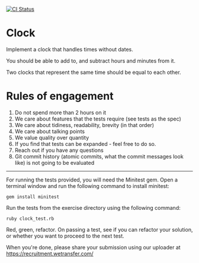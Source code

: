 [![CI Status](https://github.com/elalemanyo/clock-without-dates/workflows/ci/badge.svg)](https://github.com/elalemanyo/clock-without-dates/actions)

# Clock

Implement a clock that handles times without dates.

You should be able to add to, and subtract hours and minutes from it.

Two clocks that represent the same time should be equal to each other.

# Rules of engagement

1. Do not spend more than 2 hours on it
2. We care about features that the tests require (see tests as the spec)
3. We care about tidiness, readability, brevity (in that order)
4. We care about talking points
5. We value quality over quantity
6. If you find that tests can be expanded - feel free to do so.
7. Reach out if you have any questions
8. Git commit history (atomic commits, what the commit messages look like) is not going to be evaluated

---

For running the tests provided, you will need the Minitest gem. Open a
terminal window and run the following command to install minitest:

    gem install minitest

Run the tests from the exercise directory using the following command:

    ruby clock_test.rb

Red, green, refactor. On passing a test, see if you can refactor your solution,
or whether you want to proceed to the next test.

When you're done, please share your submission using our uploader at
https://recruitment.wetransfer.com/
